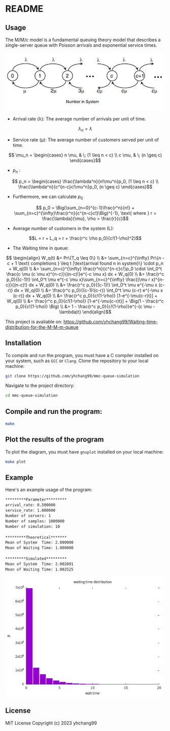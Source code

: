 # README

## Usage
The M/M/c model is a fundamental queuing theory model that describes a single-server queue with Poisson arrivals and exponential service times. 

![the picture of the M/M/c model](https://github.com/yhchang99/mmc-queue-simulation/blob/master/img/mmn.png)

- Arrival rate (λ): The average number of arrivals per unit of time.
```math
\lambda_n = \lambda
```
- Service rate (μ): The average number of customers served per unit of time.
```math
    \mu_n = 
    \begin{cases}
    n \mu, & \; (1 \leq n < c) \\
    c \mu, & \; (n \geq c)
    \end{cases}
```
- $p_n$ :
```math
    p_n =
    \begin{cases}
    \frac{\lambda^n}{n!\mu^n}p_0, (1 \leq n < c) \\
    \frac{\lambda^n}{c^{n-c}c!\mu^n}p_0, (n \geq c)
    \end{cases}
```
- Furthermore, we can calculate $p_0$
```math
    p_0 = \Big(\sum_{n=0}^{c-1}\frac{r^n}{n!} + \sum_{n=c}^{\infty}\frac{r^n}{c^{n-c}c!}\Big)^{-1}, \text{ where } r = \frac{\lambda}{\mu}, \rho = \frac{r}{c}
```
- Average number of customers in the system (L): 
```math
L = r + L_q = r + \frac{r^c \rho p_0}{c!(1-\rho)^2}
```
- The Waiting time in queue:
```math
    \begin{align}
    W_q(t) &= Pr\{T_q \leq 0\} \\
    &= \sum_{n=c}^{\infty} Pr\{n - c + 1 \text{ completions } \leq t |\text{arrival found n in system}\} \cdot p_n + W_q(0) \\
    &= \sum_{n=c}^{\infty} \frac{r^n}{c^{n-c}c!}p_0 \cdot \int_0^t \frac{c \mu (c \mu x)^{n-c}}{(n-c)!}e^{-c \mu x} dx + W_q(0) \\
    &= \frac{r^c p_0}{(c-1)!} \int_0^t \mu e^{-c \mu x}\sum_{n=c}^{\infty} \frac{(\mu r x)^{n-c}}{(n-c)!} dx + W_q(0) \\
    &= \frac{r^c p_0}{(c-1)!} \int_0^t \mu e^{-\mu x (c-r)} dx + W_q(0) \\
    &= \frac{r^c p_0}{(c-1)!(c-r)} \int_0^t \mu (c-r) e^{-\mu x (c-r)} dx + W_q(0) \\
    &= \frac{r^c p_0}{c!(1-\rho)} [1-e^{-\mu(c-r)t}] + W_q(0) \\
    &= \frac{r^c p_0}{c!(1-\rho)} [1-e^{-\mu(c-r)t}] + \Big(1 - \frac{r^c p_0}{c!(1-\rho)} \Big) \\
    &= 1 - \frac{r^c p_0}{c!(1-\rho)}e^{-(c \mu - \lambda)t}
    \end{align}
```

This project is avaliable on: https://github.com/yhchang99/Waiting-time-distribution-for-the-M-M-m-queue

## Installation
To compile and run the program, you must have a C compiler installed on your system, such as `GCC` or `Clang`.
Clone the repository to your local machine:

```bash
git clone https://github.com/yhchang99/mmc-queue-simulation
```
Navigate to the project directory:
```bash
cd mmc-queue-simulation
```

## Compile and run the program:

```bash
make
```

## Plot the results of the program
To plot the diagram, you must have `gnuplot` installed on your local machine:
```bash
make plot
```

## Example
Here's an example usage of the program:
```bash
*********Parameter*********
arrival_rate: 0.500000
service_rate: 1.000000
Number of servers: 1
Number of samples: 1000000
Number of simulation: 10

*********Theoretical*******
Mean of System  Time: 2.000000
Mean of Waiting Time: 1.000000

*********Simulated*********
Mean of System  Time: 2.002891
Mean of Waiting Time: 1.002525
```

![the pdf of the waiting time](https://github.com/yhchang99/mmc-queue-simulation/blob/master/img/wait_time.png)

## License
MIT License
Copyright (c) 2023 yhchang99
